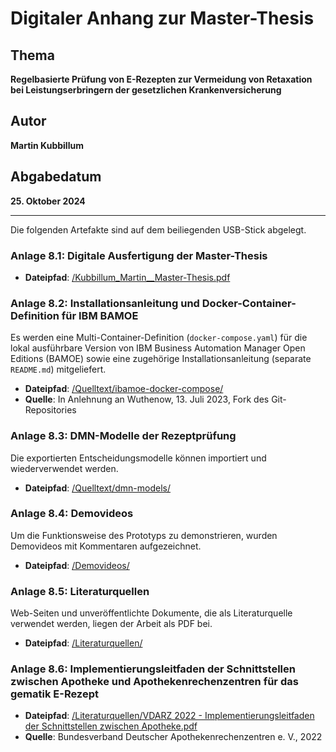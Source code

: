 # Digitaler Anhang zur Master-Thesis

## Thema
**Regelbasierte Prüfung von E-Rezepten zur Vermeidung von Retaxation bei Leistungserbringern der gesetzlichen Krankenversicherung**

## Autor
**Martin Kubbillum**

## Abgabedatum
**25. Oktober 2024**

---

Die folgenden Artefakte sind auf dem beiliegenden USB-Stick abgelegt.

### Anlage 8.1: Digitale Ausfertigung der Master-Thesis
- **Dateipfad**: [/Kubbillum_Martin__Master-Thesis.pdf](./Kubbillum_Martin__Master-Thesis.pdf)

### Anlage 8.2: Installationsanleitung und Docker-Container-Definition für IBM BAMOE
Es werden eine Multi-Container-Definition (`docker-compose.yaml`) für die lokal ausführbare Version von IBM Business Automation Manager Open Editions (BAMOE) sowie eine zugehörige Installationsanleitung (separate `README.md`) mitgeliefert.
- **Dateipfad**: [/Quelltext/ibamoe-docker-compose/](./Quelltext/ibamoe-docker-compose/)
- **Quelle**: In Anlehnung an Wuthenow, 13. Juli 2023, Fork des Git-Repositories

### Anlage 8.3: DMN-Modelle der Rezeptprüfung
Die exportierten Entscheidungsmodelle können importiert und wiederverwendet werden.
- **Dateipfad**: [/Quelltext/dmn-models/](./Quelltext/dmn-models/)

### Anlage 8.4: Demovideos
Um die Funktionsweise des Prototyps zu demonstrieren, wurden Demovideos mit Kommentaren aufgezeichnet.
- **Dateipfad**: [/Demovideos/](./Demovideos/)

### Anlage 8.5: Literaturquellen
Web-Seiten und unveröffentlichte Dokumente, die als Literaturquelle verwendet werden, liegen der Arbeit als PDF bei.
- **Dateipfad**: [/Literaturquellen/](./Literaturquellen/)

### Anlage 8.6: Implementierungsleitfaden der Schnittstellen zwischen Apotheke und Apothekenrechenzentren für das gematik E-Rezept
- **Dateipfad**: [/Literaturquellen/VDARZ 2022 - Implementierungsleitfaden der Schnittstellen zwischen Apotheke.pdf](./Literaturquellen/VDARZ%202022%20-%20Implementierungsleitfaden%20der%20Schnittstellen%20zwischen%20Apotheke.pdf)
- **Quelle**: Bundesverband Deutscher Apothekenrechenzentren e. V., 2022
